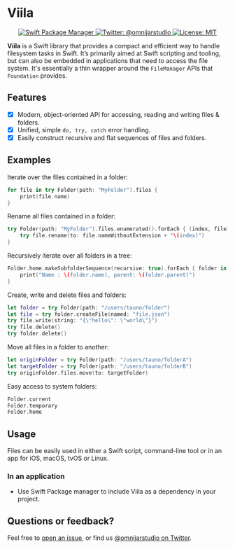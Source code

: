 # Viila

<p align="center">
    <a href="https://swift.org/package-manager">
        <img src="https://img.shields.io/badge/spm-compatible-brightgreen.svg?style=flat" alt="Swift Package Manager" />
    </a>
    <a href="https://twitter.com/omnijarstudio">
        <img src="https://img.shields.io/badge/contact-@omnijarstudio-blue.svg?style=flat" alt="Twitter: @omnijarstudio" />
    </a>
    <a href="https://opensource.org/licenses/MIT">
        <img src="https://img.shields.io/badge/License-MIT-yellow.svg?style=flat" alt="License: MIT" />
    </a>
</p>

**Viila** is a Swift library that provides a compact and efficient way to handle filesystem tasks in Swift. It’s primarily aimed at Swift scripting and tooling, but can also be embedded in applications that need to access the file system. It's essentially a thin wrapper around the `FileManager` APIs that `Foundation` provides.

## Features

- [X] Modern, object-oriented API for accessing, reading and writing files & folders.
- [X] Unified, simple `do, try, catch` error handling.
- [X] Easily construct recursive and flat sequences of files and folders.

## Examples

Iterate over the files contained in a folder:
```swift
for file in try Folder(path: "MyFolder").files {
    print(file.name)
}
```

Rename all files contained in a folder:
```swift
try Folder(path: "MyFolder").files.enumerated().forEach { (index, file) in
    try file.rename(to: file.nameWithoutExtension + "\(index)")
}
```

Recursively iterate over all folders in a tree:
```swift
Folder.home.makeSubfolderSequence(recursive: true).forEach { folder in
    print("Name : \(folder.name), parent: \(folder.parent)")
}
```

Create, write and delete files and folders:
```swift
let folder = try Folder(path: "/users/tauno/folder")
let file = try folder.createFile(named: "file.json")
try file.write(string: "{\"hello\": \"world\"}")
try file.delete()
try folder.delete()
```

Move all files in a folder to another:
```swift
let originFolder = try Folder(path: "/users/tauno/folderA")
let targetFolder = try Folder(path: "/users/tauno/folderB")
try originFolder.files.move(to: targetFolder)
```

Easy access to system folders:
```swift
Folder.current
Folder.temporary
Folder.home
```

## Usage

Files can be easily used in either a Swift script, command-line tool or in an app for iOS, macOS, tvOS or Linux.

### In an application

- Use Swift Package manager to include Viila as a dependency in your project.

## Questions or feedback?

Feel free to [open an issue](https://github.com/Naamio/viila/issues/new), or find us [@omnijarstudio on Twitter](https://twitter.com/omnijarstudio).

